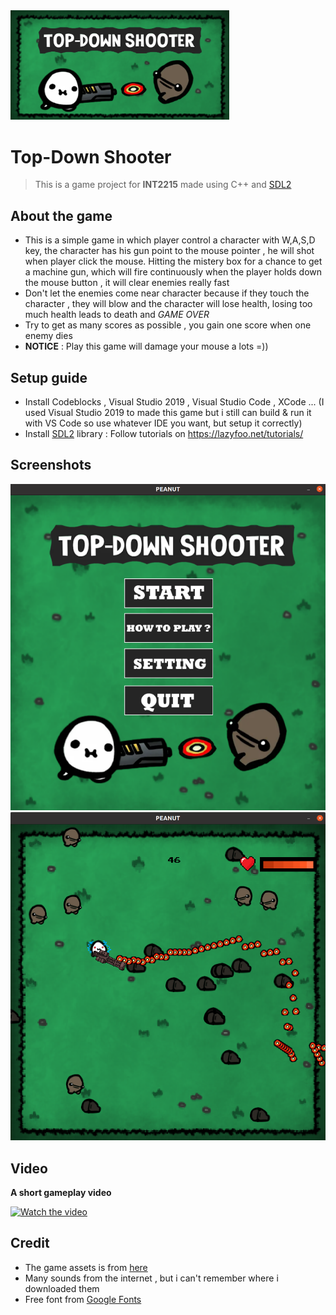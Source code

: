 <img src="./image/7.png" width = "350">

# Top-Down Shooter 
> This is a game project for __INT2215__ made using C++ and [SDL2](https://www.libsdl.org/)

## About the game
 - This is a simple game in which player control a character with W,A,S,D key, the character has his gun point to the mouse pointer , he will shot when player click the mouse. Hitting the mistery box for a chance to get a machine gun, which will fire continuously when the player holds down the mouse button , it will clear enemies really fast
- Don't let the enemies come near character because if they touch the character , they will blow and the character will lose health, losing too much health leads to death and *GAME OVER*
- Try to get as many scores as possible , you gain one score when one enemy dies
- **NOTICE** : Play this game will damage your mouse a lots =))


## Setup guide
- Install Codeblocks , Visual Studio 2019 , Visual Studio Code , XCode ... (I used Visual Studio 2019 to made this game but i still can build & run it with VS Code so use whatever IDE you want, but setup it correctly)
- Install [SDL2](https://www.libsdl.org/) library : Follow tutorials on https://lazyfoo.net/tutorials/ 
## Screenshots
<img src="./image/1.png" width = "530">
<img src="./image/2.png" width = "530">

## Video
**A short gameplay video**

[![Watch the video](https://img.youtube.com/vi/aF65A8A6ZMs/0.jpg)](https://www.youtube.com/watch?v=aF65A8A6ZMs)

## Credit 
- The game assets is from [here](https://itch.io)
- Many sounds from the internet , but i can't remember where i downloaded them
- Free font from [Google Fonts](https://fonts.google.com/)





